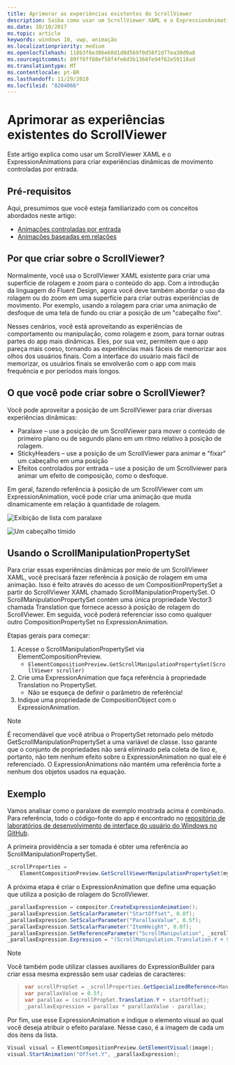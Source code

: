 ```yaml
---
title: Aprimorar as experiências existentes do ScrollViewer
description: Saiba como usar um ScrollViewer XAML e o ExpressionAnimations para criar experiências dinâmicas de movimento controladas por entrada.
ms.date: 10/10/2017
ms.topic: article
keywords: windows 10, uwp, animação
ms.localizationpriority: medium
ms.openlocfilehash: 118b3f6e306e60d1d8d569f0d58f2d77ea30d9a8
ms.sourcegitcommit: 89ff8ff88ef58f4fe6d3b1368fe94f62e59118ad
ms.translationtype: MT
ms.contentlocale: pt-BR
ms.lasthandoff: 11/29/2018
ms.locfileid: "8204066"
---
```

# <a name="enhance-existing-scrollviewer-experiences"></a>Aprimorar as experiências existentes do ScrollViewer

Este artigo explica como usar um ScrollViewer XAML e o ExpressionAnimations para criar experiências dinâmicas de movimento controladas por entrada.

## <a name="prerequisites"></a>Pré-requisitos

Aqui, presumimos que você esteja familiarizado com os conceitos abordados neste artigo:

- [Animações controladas por entrada](input-driven-animations.md)
- [Animações baseadas em relações](relation-animations.md)

## <a name="why-build-on-top-of-scrollviewer"></a>Por que criar sobre o ScrollViewer?

Normalmente, você usa o ScrollViewer XAML existente para criar uma superfície de rolagem e zoom para o conteúdo do app. Com a introdução da linguagem do Fluent Design, agora você deve também abordar o uso da rolagem ou do zoom em uma superfície para criar outras experiências de movimento. Por exemplo, usando a rolagem para criar uma animação de desfoque de uma tela de fundo ou criar a posição de um "cabeçalho fixo".

Nesses cenários, você está aproveitando as experiências de comportamento ou manipulação, como rolagem e zoom, para tornar outras partes do app mais dinâmicas. Eles, por sua vez, permitem que o app pareça mais coeso, tornando as experiências mais fáceis de memorizar aos olhos dos usuários finais. Com a interface do usuário mais fácil de memorizar, os usuários finais se envolverão com o app com mais frequência e por períodos mais longos.

## <a name="what-can-you-build-on-top-of-scrollviewer"></a>O que você pode criar sobre o ScrollViewer?

Você pode aproveitar a posição de um ScrollViewer para criar diversas experiências dinâmicas:

- Paralaxe – use a posição de um ScrollViewer para mover o conteúdo de primeiro plano ou de segundo plano em um ritmo relativo à posição de rolagem.
- StickyHeaders – use a posição de um ScrollViewer para animar e "fixar" um cabeçalho em uma posição
- Efeitos controlados por entrada – use a posição de um Scrollviewer para animar um efeito de composição, como o desfoque.

Em geral, fazendo referência à posição de um ScrollViewer com um ExpressionAnimation, você pode criar uma animação que muda dinamicamente em relação à quantidade de rolagem.

![Exibição de lista com paralaxe](images/animation/parallax.gif)

![Um cabeçalho tímido](images/animation/shy-header.gif)

## <a name="using-scrollmanipulationpropertyset"></a>Usando o ScrollManipulationPropertySet

Para criar essas experiências dinâmicas por meio de um ScrollViewer XAML, você precisará fazer referência à posição de rolagem em uma animação. Isso é feito através do acesso de um CompositionPropertySet a partir do ScrollViewer XAML chamado ScrollManipulationPropertySet.
O ScrollManipulationPropertySet contém uma única propriedade Vector3 chamada Translation que fornece acesso à posição de rolagem do ScrollViewer. Em seguida, você poderá referenciar isso como qualquer outro CompositionPropertySet no ExpressionAnimation.

Etapas gerais para começar:

1. Acesse o ScrollManipulationPropertySet via ElementCompositionPreview.
    - `ElementCompositionPreview.GetScrollManipulationPropertySet(ScrollViewer scroller)`
1. Crie uma ExpressionAnimation que faça referência à propriedade Translation no PropertySet.
    - Não se esqueça de definir o parâmetro de referência!
1. Indique uma propriedade de CompositionObject com o ExpressionAnimation.

> [!NOTE]
> É recomendável que você atribua o PropertySet retornado pelo método GetScrollManipulationPropertySet a uma variável de classe. Isso garante que o conjunto de propriedades não será eliminado pela coleta de lixo e, portanto, não tem nenhum efeito sobre o ExpressionAnimation no qual ele é referenciado. O ExpressionAnimations não mantém uma referência forte a nenhum dos objetos usados na equação.

## <a name="example"></a>Exemplo

Vamos analisar como o paralaxe de exemplo mostrada acima é combinado. Para referência, todo o código-fonte do app é encontrado no [repositório de laboratórios de desenvolvimento de interface do usuário do Windows no GitHub](https://github.com/Microsoft/WindowsUIDevLabs).

A primeira providência a ser tomada é obter uma referência ao ScrollManipulationPropertySet.

```csharp
_scrollProperties =
    ElementCompositionPreview.GetScrollViewerManipulationPropertySet(myScrollViewer);
```

A próxima etapa é criar o ExpressionAnimation que define uma equação que utiliza a posição de rolagem do ScrollViewer.

```csharp
_parallaxExpression = compositor.CreateExpressionAnimation();
_parallaxExpression.SetScalarParameter("StartOffset", 0.0f);
_parallaxExpression.SetScalarParameter("ParallaxValue", 0.5f);
_parallaxExpression.SetScalarParameter("ItemHeight", 0.0f);
_parallaxExpression.SetReferenceParameter("ScrollManipulation", _scrollProperties);
_parallaxExpression.Expression = "(ScrollManipulation.Translation.Y + StartOffset - (0.5 * ItemHeight)) * ParallaxValue - (ScrollManipulation.Translation.Y + StartOffset - (0.5 * ItemHeight))";
```

> [!NOTE]
> Você também pode utilizar classes auxiliares do ExpressionBuilder para criar essa mesma expressão sem usar cadeias de caracteres:

> ```csharp
> var scrollPropSet = _scrollProperties.GetSpecializedReference<ManipulationPropertySetReferenceNode>();
> var parallaxValue = 0.5f;
> var parallax = (scrollPropSet.Translation.Y + startOffset);
> _parallaxExpression = parallax * parallaxValue - parallax;
> ```

Por fim, use esse ExpressionAnimation e indique o elemento visual ao qual você deseja atribuir o efeito paralaxe. Nesse caso, é a imagem de cada um dos itens da lista.

```csharp
Visual visual = ElementCompositionPreview.GetElementVisual(image);
visual.StartAnimation("Offset.Y", _parallaxExpression);
```